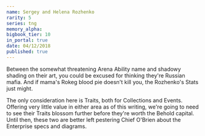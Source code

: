 ```yaml
---
name: Sergey and Helena Rozhenko
rarity: 5
series: tng
memory_alpha:
bigbook_tier: 10
in_portal: true
date: 04/12/2018
published: true
---
```


Between the somewhat threatening Arena Ability name and shadowy shading on their art, you could be excused for thinking they're Russian mafia. And if mama's Rokeg blood pie doesn't kill you, the Rozhenko's Stats just might.

The only consideration here is Traits, both for Collections and Events. Offering very little value in either area as of this writing, we're going to need to see their Traits blossom further before they're worth the Behold capital. Until then, these two are better left pestering Chief O'Brien about the Enterprise specs and diagrams.
